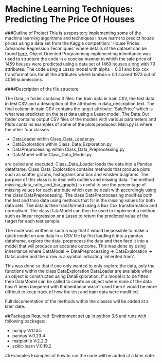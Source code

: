 # Machine Learning Techniques: Predicting The Price Of Houses
###Outline of Project
This is a repository implementing some of the machine learning algorithms and techniques I have learnt to predict house prices using a data set from the Kaggle competition: 'House Prices: Advanced Regression Techniques' where details of the dataset can be found [here.](https://www.kaggle.com/c/house-prices-advanced-regression-techniques) Object Oriented Programming implementing inheritance was used to structure the code in a concise manner in which the sale price of 1459 houses were predicted using a data set of 1460 houses along with 79 attributes. The code using a Lasso model with alpha = 0.01 and box cox transformations for all the attributes where lambda = 0.1 scored 1973 out of 4056 submissions.

####Description of the file structure

The Data_In folder contains 3 files: the train data in train.CSV, the test data in test.CSV and a description of the attributes in data_description.text. The final column in train.CSV contains the target attribute: 'SalePrice' which is what was predicted on the test data using a Lasso model. The Data_Out folder contains output CSV files of the models with various parameters and Plots contains examples of some of the plots produced. Main.py is where the other four classes 
 * DataLoader within Class_Data_Loader.py
 * DataExploration within Class_Data_Exploration.py
 * DataPreprocessing within Class_Data_Preprocessing.py
 * DataModel within Class_Data_Model.py
 
 are called and executed. Class_Data_Loader loads the data into a Pandas dataframe. Class_Data_Exploration contains methods that produce plots such as scatter graphs, histograms and box and whisker diagrams. The purpose of this class is to deal with outliers and missing data. The method missing_data_ratio_and_bar_graph() is useful to see the percentage of missing values for each attribute which can be dealt with accordingly using the class DataPreprocessing. The class DataPreprocessing modifies both the test and train data using methods that fill in the missing values for both data sets. The data is then transformed using a Box Cox  transformation and normalised. The class DataModel can then be used to implement a method such as linear  regression or a Lasso to return the predicted value of the target for each test sample.
 
The code was written in such a way that it would be possible to make a quick model on any data in a CSV file by first loading it into a pandas dataframe, explore the data, preprocess the data and then feed it into a model that will produce an accurate outcome. This was done by using inheritance where DataModel -> DataPreprocessing -> DataExploration -> DataLoader and the arrow  is a symbol indicating 'inherited from'. 

This was done so that if one only wanted to only explore the data, only the functions within the class DataExploration DataLoader are available when an object is constructed using DataExploration. If a model is to be fitted then DataModel can be called to create an object where none of the data hasn't been tampered with If inheritance wasn't used then it would be more difficult to keep track of how the test and train data were modified. 

Full documentation of the methods within the classes will be added at a later date.

##Packages Required:
Environment set up in python 3.5 and runs with following packages:
* numpy        V:1.14.5
* pandas       V:0.23.4
* matplotlib   V:2.2.3
* scikit-learn V:0.19.2
<p>

##Examples
Examples of how to run the code will be added at a later date.
